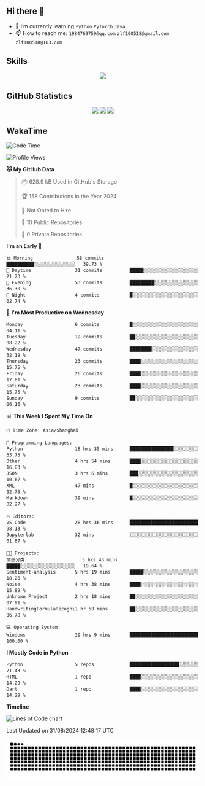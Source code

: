 ## Hi there 👋

- 🌱 I’m currently learning `Python` `PyTorch` `Java`
- 📫 How to reach me: `1984769759@qq.com` `zlf100518@gmail.com` `zlf100518@163.com`

## Skills
<div align="center"> <img src="https://skillicons.dev/icons?i=python,linux,git,github,html,css,js" /> </div>

## GitHub Statistics

<div align="center">
  <img src="https://github-readme-stats.vercel.app/api?username=mrcchenfeng&show_icons=true&theme=tokyonight" />
  <img src="https://github-readme-stats.vercel.app/api/top-langs/?username=mrcchenfeng&show_icons=true&theme=tokyonight" />
  <img src="https://github-readme-activity-graph.vercel.app/graph?username=mrcchenfeng&theme=xcode" />
</div>

## WakaTime

<!--START_SECTION:waka-->
![Code Time](http://img.shields.io/badge/Code%20Time-72%20hrs%206%20mins-blue)

![Profile Views](http://img.shields.io/badge/Profile%20Views-2-blue)

**🐱 My GitHub Data** 

> 📦 628.9 kB Used in GitHub's Storage 
 > 
> 🏆 158 Contributions in the Year 2024
 > 
> 🚫 Not Opted to Hire
 > 
> 📜 10 Public Repositories 
 > 
> 🔑 0 Private Repositories 
 > 
**I'm an Early 🐤** 

```text
🌞 Morning                58 commits          ██████████░░░░░░░░░░░░░░░   39.73 % 
🌆 Daytime                31 commits          █████░░░░░░░░░░░░░░░░░░░░   21.23 % 
🌃 Evening                53 commits          █████████░░░░░░░░░░░░░░░░   36.30 % 
🌙 Night                  4 commits           █░░░░░░░░░░░░░░░░░░░░░░░░   02.74 % 
```
📅 **I'm Most Productive on Wednesday** 

```text
Monday                   6 commits           █░░░░░░░░░░░░░░░░░░░░░░░░   04.11 % 
Tuesday                  12 commits          ██░░░░░░░░░░░░░░░░░░░░░░░   08.22 % 
Wednesday                47 commits          ████████░░░░░░░░░░░░░░░░░   32.19 % 
Thursday                 23 commits          ████░░░░░░░░░░░░░░░░░░░░░   15.75 % 
Friday                   26 commits          ████░░░░░░░░░░░░░░░░░░░░░   17.81 % 
Saturday                 23 commits          ████░░░░░░░░░░░░░░░░░░░░░   15.75 % 
Sunday                   9 commits           ██░░░░░░░░░░░░░░░░░░░░░░░   06.16 % 
```


📊 **This Week I Spent My Time On** 

```text
🕑︎ Time Zone: Asia/Shanghai

💬 Programming Languages: 
Python                   18 hrs 35 mins      ████████████████░░░░░░░░░   63.75 % 
Other                    4 hrs 54 mins       ████░░░░░░░░░░░░░░░░░░░░░   16.83 % 
JSON                     3 hrs 6 mins        ███░░░░░░░░░░░░░░░░░░░░░░   10.67 % 
XML                      47 mins             █░░░░░░░░░░░░░░░░░░░░░░░░   02.73 % 
Markdown                 39 mins             █░░░░░░░░░░░░░░░░░░░░░░░░   02.27 % 

🔥 Editors: 
VS Code                  28 hrs 36 mins      █████████████████████████   98.13 % 
Jupyterlab               32 mins             ░░░░░░░░░░░░░░░░░░░░░░░░░   01.87 % 

🐱‍💻 Projects: 
情感分类                     5 hrs 43 mins       █████░░░░░░░░░░░░░░░░░░░░   19.64 % 
Sentiment-analysis       5 hrs 19 mins       █████░░░░░░░░░░░░░░░░░░░░   18.26 % 
Noise                    4 hrs 38 mins       ████░░░░░░░░░░░░░░░░░░░░░   15.89 % 
Unknown Project          2 hrs 18 mins       ██░░░░░░░░░░░░░░░░░░░░░░░   07.91 % 
HandwritingFormulaRecogni1 hr 58 mins        ██░░░░░░░░░░░░░░░░░░░░░░░   06.78 % 

💻 Operating System: 
Windows                  29 hrs 9 mins       █████████████████████████   100.00 % 
```

**I Mostly Code in Python** 

```text
Python                   5 repos             ██████████████████░░░░░░░   71.43 % 
HTML                     1 repo              ████░░░░░░░░░░░░░░░░░░░░░   14.29 % 
Dart                     1 repo              ████░░░░░░░░░░░░░░░░░░░░░   14.29 % 
```



**Timeline**

![Lines of Code chart](https://raw.githubusercontent.com/mrcchenfeng/mrcchenfeng/main/assets/bar_graph.png)


 Last Updated on 31/08/2024 12:48:17 UTC
<!--END_SECTION:waka-->

<div align="center"><img src="./assets/github-snake-dark.svg" /></div>
